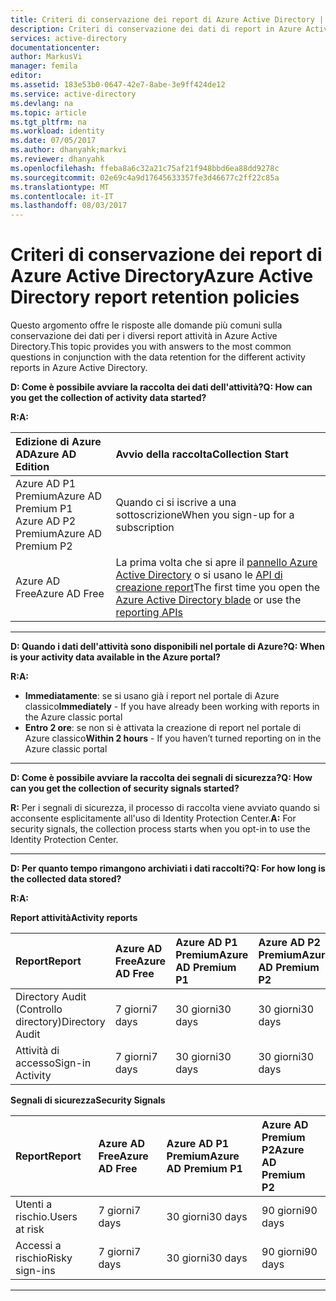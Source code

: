 ```yaml
---
title: Criteri di conservazione dei report di Azure Active Directory | Documentazione Microsoft
description: Criteri di conservazione dei dati di report in Azure Active Directory
services: active-directory
documentationcenter: 
author: MarkusVi
manager: femila
editor: 
ms.assetid: 183e53b0-0647-42e7-8abe-3e9ff424de12
ms.service: active-directory
ms.devlang: na
ms.topic: article
ms.tgt_pltfrm: na
ms.workload: identity
ms.date: 07/05/2017
ms.author: dhanyahk;markvi
ms.reviewer: dhanyahk
ms.openlocfilehash: ffeba8a6c32a21c75af21f948bbd6ea88dd9278c
ms.sourcegitcommit: 02e69c4a9d17645633357fe3d46677c2ff22c85a
ms.translationtype: MT
ms.contentlocale: it-IT
ms.lasthandoff: 08/03/2017
---
```

# <a name="azure-active-directory-report-retention-policies"></a><span data-ttu-id="03b60-103">Criteri di conservazione dei report di Azure Active Directory</span><span class="sxs-lookup"><span data-stu-id="03b60-103">Azure Active Directory report retention policies</span></span>


<span data-ttu-id="03b60-104">Questo argomento offre le risposte alle domande più comuni sulla conservazione dei dati per i diversi report attività in Azure Active Directory.</span><span class="sxs-lookup"><span data-stu-id="03b60-104">This topic provides you with answers to the most common questions in conjunction with the data retention for the different activity reports in Azure Active Directory.</span></span> 

<span data-ttu-id="03b60-105">**D: Come è possibile avviare la raccolta dei dati dell'attività?**</span><span class="sxs-lookup"><span data-stu-id="03b60-105">**Q: How can you get the collection of activity data started?**</span></span>

<span data-ttu-id="03b60-106">**R:**</span><span class="sxs-lookup"><span data-stu-id="03b60-106">**A:**</span></span>

| <span data-ttu-id="03b60-107">Edizione di Azure AD</span><span class="sxs-lookup"><span data-stu-id="03b60-107">Azure AD Edition</span></span> | <span data-ttu-id="03b60-108">Avvio della raccolta</span><span class="sxs-lookup"><span data-stu-id="03b60-108">Collection Start</span></span> |
| :--              | :--   |
| <span data-ttu-id="03b60-109">Azure AD P1 Premium</span><span class="sxs-lookup"><span data-stu-id="03b60-109">Azure AD Premium P1</span></span> <br /> <span data-ttu-id="03b60-110">Azure AD P2 Premium</span><span class="sxs-lookup"><span data-stu-id="03b60-110">Azure AD Premium P2</span></span> | <span data-ttu-id="03b60-111">Quando ci si iscrive a una sottoscrizione</span><span class="sxs-lookup"><span data-stu-id="03b60-111">When you sign-up for a subscription</span></span> |
| <span data-ttu-id="03b60-112">Azure AD Free</span><span class="sxs-lookup"><span data-stu-id="03b60-112">Azure AD Free</span></span> | <span data-ttu-id="03b60-113">La prima volta che si apre il [pannello Azure Active Directory](https://ms.portal.azure.com/#blade/Microsoft_AAD_IAM/ActiveDirectoryMenuBlade/Overview) o si usano le [API di creazione report](https://aka.ms/aadreports)</span><span class="sxs-lookup"><span data-stu-id="03b60-113">The first time you open the [Azure Active Directory blade](https://ms.portal.azure.com/#blade/Microsoft_AAD_IAM/ActiveDirectoryMenuBlade/Overview) or use the [reporting APIs](https://aka.ms/aadreports)</span></span>  |

---
<span data-ttu-id="03b60-114">**D: Quando i dati dell'attività sono disponibili nel portale di Azure?**</span><span class="sxs-lookup"><span data-stu-id="03b60-114">**Q: When is your activity data available in the Azure portal?**</span></span>

<span data-ttu-id="03b60-115">**R:**</span><span class="sxs-lookup"><span data-stu-id="03b60-115">**A:**</span></span>

- <span data-ttu-id="03b60-116">**Immediatamente**: se si usano già i report nel portale di Azure classico</span><span class="sxs-lookup"><span data-stu-id="03b60-116">**Immediately** - If you have already been working with reports in the Azure classic portal</span></span>
- <span data-ttu-id="03b60-117">**Entro 2 ore**: se non si è attivata la creazione di report nel portale di Azure classico</span><span class="sxs-lookup"><span data-stu-id="03b60-117">**Within 2 hours** - If you haven’t turned reporting on  in the Azure classic portal</span></span>

---
<span data-ttu-id="03b60-118">**D: Come è possibile avviare la raccolta dei segnali di sicurezza?**</span><span class="sxs-lookup"><span data-stu-id="03b60-118">**Q: How can you get the collection of security signals started?**</span></span>  

<span data-ttu-id="03b60-119">**R:** Per i segnali di sicurezza, il processo di raccolta viene avviato quando si acconsente esplicitamente all'uso di Identity Protection Center.</span><span class="sxs-lookup"><span data-stu-id="03b60-119">**A:** For security signals, the collection process starts when you opt-in to use the Identity Protection Center.</span></span> 


---
<span data-ttu-id="03b60-120">**D: Per quanto tempo rimangono archiviati i dati raccolti?**</span><span class="sxs-lookup"><span data-stu-id="03b60-120">**Q: For how long is the collected data stored?**</span></span>

<span data-ttu-id="03b60-121">**R:**</span><span class="sxs-lookup"><span data-stu-id="03b60-121">**A:**</span></span>

<span data-ttu-id="03b60-122">**Report attività**</span><span class="sxs-lookup"><span data-stu-id="03b60-122">**Activity reports**</span></span>    

| <span data-ttu-id="03b60-123">Report</span><span class="sxs-lookup"><span data-stu-id="03b60-123">Report</span></span>                 | <span data-ttu-id="03b60-124">Azure AD Free</span><span class="sxs-lookup"><span data-stu-id="03b60-124">Azure AD Free</span></span> | <span data-ttu-id="03b60-125">Azure AD P1 Premium</span><span class="sxs-lookup"><span data-stu-id="03b60-125">Azure AD Premium P1</span></span> | <span data-ttu-id="03b60-126">Azure AD P2 Premium</span><span class="sxs-lookup"><span data-stu-id="03b60-126">Azure AD Premium P2</span></span> |
| :--                    | :--           | :--                 | :--                 |
| <span data-ttu-id="03b60-127">Directory Audit (Controllo directory)</span><span class="sxs-lookup"><span data-stu-id="03b60-127">Directory Audit</span></span>        | <span data-ttu-id="03b60-128">7 giorni</span><span class="sxs-lookup"><span data-stu-id="03b60-128">7 days</span></span>        | <span data-ttu-id="03b60-129">30 giorni</span><span class="sxs-lookup"><span data-stu-id="03b60-129">30 days</span></span>             | <span data-ttu-id="03b60-130">30 giorni</span><span class="sxs-lookup"><span data-stu-id="03b60-130">30 days</span></span>             |
| <span data-ttu-id="03b60-131">Attività di accesso</span><span class="sxs-lookup"><span data-stu-id="03b60-131">Sign-in Activity</span></span>       | <span data-ttu-id="03b60-132">7 giorni</span><span class="sxs-lookup"><span data-stu-id="03b60-132">7 days</span></span>        | <span data-ttu-id="03b60-133">30 giorni</span><span class="sxs-lookup"><span data-stu-id="03b60-133">30 days</span></span>             | <span data-ttu-id="03b60-134">30 giorni</span><span class="sxs-lookup"><span data-stu-id="03b60-134">30 days</span></span>             |

<span data-ttu-id="03b60-135">**Segnali di sicurezza**</span><span class="sxs-lookup"><span data-stu-id="03b60-135">**Security Signals**</span></span>

| <span data-ttu-id="03b60-136">Report</span><span class="sxs-lookup"><span data-stu-id="03b60-136">Report</span></span>         | <span data-ttu-id="03b60-137">Azure AD Free</span><span class="sxs-lookup"><span data-stu-id="03b60-137">Azure AD Free</span></span> | <span data-ttu-id="03b60-138">Azure AD P1 Premium</span><span class="sxs-lookup"><span data-stu-id="03b60-138">Azure AD Premium P1</span></span> | <span data-ttu-id="03b60-139">Azure AD Premium P2</span><span class="sxs-lookup"><span data-stu-id="03b60-139">Azure AD Premium P2</span></span> |
| :--            | :--           | :--                 | :--                 |
| <span data-ttu-id="03b60-140">Utenti a rischio.</span><span class="sxs-lookup"><span data-stu-id="03b60-140">Users at risk</span></span>  | <span data-ttu-id="03b60-141">7 giorni</span><span class="sxs-lookup"><span data-stu-id="03b60-141">7 days</span></span>        | <span data-ttu-id="03b60-142">30 giorni</span><span class="sxs-lookup"><span data-stu-id="03b60-142">30 days</span></span>             | <span data-ttu-id="03b60-143">90 giorni</span><span class="sxs-lookup"><span data-stu-id="03b60-143">90 days</span></span>             |
| <span data-ttu-id="03b60-144">Accessi a rischio</span><span class="sxs-lookup"><span data-stu-id="03b60-144">Risky sign-ins</span></span> | <span data-ttu-id="03b60-145">7 giorni</span><span class="sxs-lookup"><span data-stu-id="03b60-145">7 days</span></span>        | <span data-ttu-id="03b60-146">30 giorni</span><span class="sxs-lookup"><span data-stu-id="03b60-146">30 days</span></span>             | <span data-ttu-id="03b60-147">90 giorni</span><span class="sxs-lookup"><span data-stu-id="03b60-147">90 days</span></span>             |

---